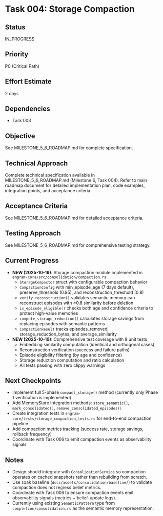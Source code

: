 # Task 004: Storage Compaction

## Status
IN_PROGRESS

## Priority
P0 (Critical Path)

## Effort Estimate
2 days

## Dependencies
- Task 003

## Objective
See MILESTONE_5_6_ROADMAP.md for complete specification.

## Technical Approach
Complete technical specification available in MILESTONE_5_6_ROADMAP.md (Milestone 6, Task 004).
Refer to main roadmap document for detailed implementation plan, code examples, integration points, and acceptance criteria.

## Acceptance Criteria
See MILESTONE_5_6_ROADMAP.md for detailed acceptance criteria.

## Testing Approach
See MILESTONE_5_6_ROADMAP.md for comprehensive testing strategy.

## Current Progress
- **NEW (2025-10-19)**: Storage compaction module implemented in `engram-core/src/consolidation/compaction.rs`
  - `StorageCompactor` struct with configurable compaction behavior
  - `CompactionConfig` with min_episode_age (7 days default), preserve_threshold (0.95), and reconstruction_threshold (0.8)
  - `verify_reconstruction()` validates semantic memory can reconstruct episodes with ≥0.8 similarity before deletion
  - `is_episode_eligible()` checks both age and confidence criteria to protect high-value memories
  - `compute_storage_reduction()` calculates storage savings from replacing episodes with semantic patterns
  - `CompactionResult` tracks episodes_removed, storage_reduction_bytes, and average_similarity
- **NEW (2025-10-19)**: Comprehensive test coverage with 8 unit tests
  - Embedding similarity computation (identical and orthogonal cases)
  - Reconstruction verification (success and failure paths)
  - Episode eligibility filtering (by age and confidence)
  - Storage reduction computation and ratio calculation
  - All tests passing with zero clippy warnings

## Next Checkpoints
- Implement full 5-phase `compact_storage()` method (currently only Phase 1 verification is implemented)
- Add MemoryStore integration methods: `store_semantic()`, `mark_consolidated()`, `remove_consolidated_episodes()`
- Create integration tests in `engram-core/tests/storage_compaction_tests.rs` for end-to-end compaction pipeline
- Add compaction metrics tracking (success rate, storage savings, rollback frequency)
- Coordinate with Task 006 to emit compaction events as observability signals

## Notes
- Design should integrate with `ConsolidationService` so compaction operates on cached snapshots rather than rebuilding from scratch.
- Use soak baseline (`docs/assets/consolidation/baseline/`) to validate compaction does not regress belief metrics.
- Coordinate with Task 006 to ensure compaction events emit observability signals (metrics + belief-update logs).
- Currently using existing `SemanticPattern` type from `completion/consolidation.rs` as the semantic memory representation.
